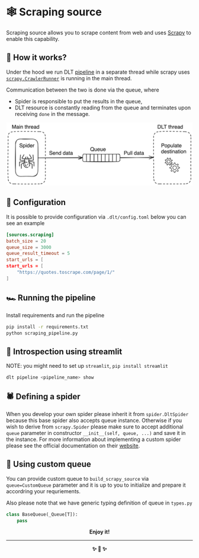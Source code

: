 # 🕸️ Scraping source

Scraping source allows you to scrape content from web and uses [Scrapy](https://doc.scrapy.org/en/latest/)
to enable this capability.

## 🧠 How it works?

Under the hood we run DLT [pipeline](https://dlthub.com/docs/api_reference/pipeline) in a separate thread while scrapy uses [`scrapy.CrawlerRunner`](https://docs.scrapy.org/en/latest/topics/api.html#scrapy.crawler.CrawlerRunner) is running in the main thread.

Communication between the two is done via the queue, where

* Spider is responsible to put the results in the queue,
* DLT resource is constantly reading from the queue and terminates upon receiving `done` in the message.

![simple diagram](./diagram.png)

## 🎲 Configuration

It is possible to provide configuration via `.dlt/config.toml` below you can see an example

```toml
[sources.scraping]
batch_size = 20
queue_size = 3000
queue_result_timeout = 5
start_urls = [
start_urls = [
    "https://quotes.toscrape.com/page/1/"
]
```

## 🏎️ Running the pipeline

Install requirements and run the pipeline

```sh
pip install -r requirements.txt
python scraping_pipeline.py
```

## 🧐 Introspection using streamlit

NOTE: you might need to set up `streamlit`, `pip install streamlit`

```sh
dlt pipeline <pipeline_name> show
```

## 🕷️ Defining a spider

When you develop your own spider please inherit it from `spider.DltSpider` because this base spider also accepts
queue instance. Otherwise if you wish to derive from `scrapy.Spider` please make sure to accept additional `queue`
parameter in constructor `__init__(self, queue, ...)` and save it in the instance.
For more information about implementing a custom spider please see the official documentation on their [website](https://docs.scrapy.org/en/latest/topics/spiders.html).

## 💈 Using custom queue

You can provide custom queue to `build_scrapy_source` via `queue=CustomQueue` parameter and it is up to you
to initialize and prepare it accordring your requriements.

Also please note that we have generic typing definition of queue in `types.py`

```py
class BaseQueue(_Queue[T]):
    pass
```


<p align="center"><strong>Enjoy it!<strong></p>
<hr>
<p align="center">✨ 🚀 ✨</p>
